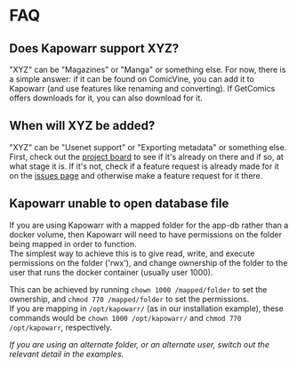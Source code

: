 # FAQ

## Does Kapowarr support XYZ?

"XYZ" can be "Magazines" or "Manga" or something else. For now, there is a simple answer: if it can be found on ComicVine, you can add it to Kapowarr (and use features like renaming and converting). If GetComics offers downloads for it, you can also download for it.

## When will XYZ be added?

"XYZ" can be "Usenet support" or "Exporting metadata" or something else. First, check out the [project board](https://github.com/users/Casvt/projects/5) to see if it's already on there and if so, at what stage it is. If it's not, check if a feature request is already made for it on the [issues page](https://github.com/Casvt/Kapowarr/issues) and otherwise make a feature request for it there.

## Kapowarr unable to open database file

If you are using Kapowarr with a mapped folder for the app-db rather than a docker volume, then Kapowarr will need to have permissions on the folder being mapped in order to function.  
The simplest way to achieve this is to give read, write, and execute permissions on the folder ('rwx'), and change ownership of the folder to the user that runs the docker container (usually user 1000).  

This can be achieved by running `chown 1000 /mapped/folder` to set the ownership, and `chmod 770 /mapped/folder` to set the permissions.  
If you are mapping in `/opt/kapowarr/` (as in our installation example), these commands would be `chown 1000 /opt/kapowarr/` and `chmod 770 /opt/kapowarr`, respectively.

_If you are using an alternate folder, or an alternate user, switch out the relevant detail in the examples_.
